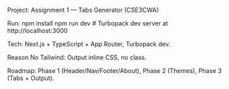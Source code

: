 Project: Assignment 1 — Tabs Generator (CSE3CWA)

Run: npm install npm run dev # Turbopack dev server at http://localhost:3000

Tech: Next.js + TypeScript + App Router, Turbopack dev.

Reason No Tailwind: Output inline CSS, no class.

Roadmap: Phase 1 (Header/Nav/Footer/About), Phase 2 (Themes), Phase 3 (Tabs + Output).